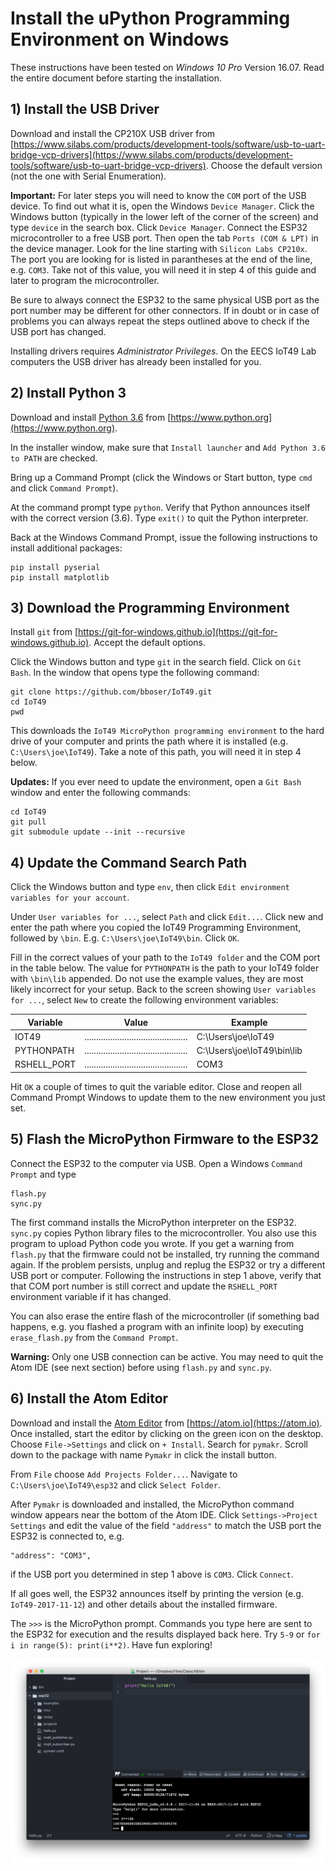 # Install the uPython Programming Environment on Windows

These instructions have been tested on *Windows 10 Pro* Version 16.07. Read the entire document before starting the installation.

## 1) Install the USB Driver

Download and install the CP210X USB driver from [https://www.silabs.com/products/development-tools/software/usb-to-uart-bridge-vcp-drivers](https://www.silabs.com/products/development-tools/software/usb-to-uart-bridge-vcp-drivers). Choose the default version (not the one with Serial Enumeration).

**Important:** For later steps you will need to know the `COM` port of the USB device. To find out what it is, open the Windows `Device Manager`. Click the Windows button (typically in the lower left of the corner of the screen) and type `device` in the search box. Click `Device Manager`. Connect the ESP32 microcontroller to a free USB port. Then open the tab `Ports (COM & LPT)` in the device manager. Look for the line starting with `Silicon Labs CP210x`. The port you are looking for is listed in parantheses at the end of the line, e.g. `COM3`. Take not of this value, you will need it in step 4 of this guide and later to program the microcontroller. 

Be sure to always connect the ESP32 to the same physical USB port as the port number may be different for other connectors. If in doubt or in case of problems you can always repeat the steps outlined above to check if the USB port has changed.

Installing drivers requires *Administrator Privileges*. On the EECS IoT49 Lab computers the USB driver has already been installed for you.

## 2) Install Python 3

Download and install [Python 3.6](https://www.python.org) from [https://www.python.org](https://www.python.org).

In the installer window, make sure that `Install launcher` and `Add Python 3.6 to PATH` are checked.

Bring up a Command Prompt (click the Windows or Start button, type `cmd` and click `Command Prompt`).

At the command prompt type `python`. Verify that Python announces itself with the correct version (3.6). Type `exit()` to quit the Python interpreter.

Back at the Windows Command Prompt, issue the following instructions to install additional packages:

```
pip install pyserial
pip install matplotlib
```

## 3) Download the Programming Environment

Install `git` from [https://git-for-windows.github.io](https://git-for-windows.github.io). Accept the default options.

Click the Windows button and type `git` in the search field. Click on `Git Bash`. In the window that opens type the following command:

```
git clone https://github.com/bboser/IoT49.git
cd IoT49
pwd
```

This downloads the `IoT49 MicroPython programming environment` to the hard drive of your computer and prints the path where it is installed (e.g. `C:\Users\joe\IoT49`). Take a note of this path, you will need it in step 4 below.

**Updates:** If you ever need to update the environment, open a `Git Bash` window and enter the following commands:

```
cd IoT49
git pull
git submodule update --init --recursive
``` 

## 4) Update the Command Search Path

Click the Windows button and type `env`, then click `Edit environment variables for your account`.

Under `User variables for ...`, select `Path` and click `Edit...`. Click new and enter the path where you copied the IoT49 Programming Environment, followed by `\bin`. E.g. `C:\Users\joe\IoT49\bin`. Click `OK`.

Fill in the correct values of your path to the `IoT49 folder` and the COM port in the table below. The value for `PYTHONPATH` is the path to your IoT49 folder with `\bin\lib` appended. Do not use the example values, they are most likely incorrect for your setup. Back to the screen showing `User variables for ...`, select `New` to create the following environment variables:

Variable      | Value                                        | Example 
------------- | ---------------------------------------------|------
IOT49         | ............................................ | C:\Users\joe\IoT49
PYTHONPATH    | ............................................ | C:\Users\joe\IoT49\bin\lib
RSHELL_PORT   | ............................................ | COM3

Hit `OK` a couple of times to quit the variable editor. Close and reopen all Command Prompt Windows to update them to the new environment you just set.

## 5) Flash the MicroPython Firmware to the ESP32

Connect the ESP32 to the computer via USB. Open a Windows `Command Prompt` and type 

```
flash.py
sync.py
```

The first command installs the MicroPython interpreter on the ESP32. `sync.py` copies Python library files to the microcontroller. You also use this program to upload Python code you wrote. If you get a warning from `flash.py` that the firmware could not be installed, try running the command again. If the problem persists, unplug and replug the ESP32 or try a different USB port or computer. Following the instructions in step 1 above, verify that that COM port number is still correct and update the `RSHELL_PORT` environment variable if it has changed.

You can also erase the entire flash of the microcontroller (if something bad happens, e.g. you flashed a program with an infinite loop) by executing `erase_flash.py` from the `Command Prompt`.

**Warning:** Only one USB connection can be active. You may need to quit the Atom IDE (see next section) before using `flash.py` and `sync.py`.

## 6) Install the Atom Editor

Download and install the [Atom Editor](https://atom.io) from [https://atom.io](https://atom.io). Once installed, start the editor by clicking on the green icon on the desktop. Choose `File->Settings` and click on `+ Install`. Search for `pymakr`. Scroll down to the package with name `Pymakr` in click the install button. 

From `File` choose `Add Projects Folder...`. Navigate to `C:\Users\joe\IoT49\esp32` and click `Select Folder`.

After `Pymakr` is downloaded and installed, the MicroPython command window appears near the bottom of the Atom IDE. Click `Settings->Project Settings` and edit the value of the field `"address"` to match the USB port the ESP32 is connected to, e.g.

```
"address": "COM3",
```
if the USB port you determined in step 1 above is `COM3`. Click `Connect`. 

If all goes well, the ESP32 announces itself by printing the version  (e.g. `IoT49-2017-11-12`) and other details about the installed firmware. 

The `>>>` is the MicroPython prompt. Commands you type here are sent to the ESP32 for execution and the results displayed back here. Try `5-9` or `for i in range(5): print(i**2)`. Have fun exploring!

![Atom IDE Screenshot](atom_screen.png)

